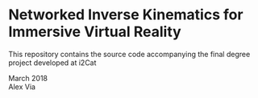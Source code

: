 # Networked Inverse Kinematics for Immersive Virtual Reality
This repository contains the source code accompanying the final degree project developed at i2Cat

March 2018<br>
Alex Via